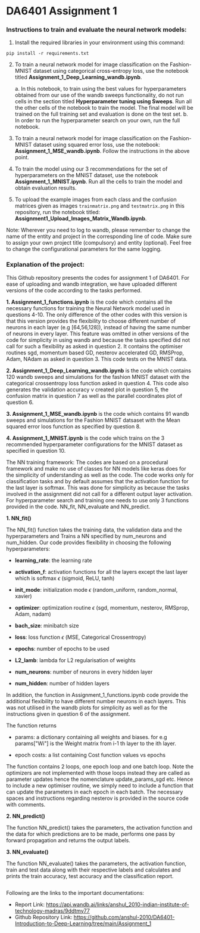 
# DA6401 Assignment 1

### Instructions to train and evaluate the neural network models:

1. Install the required libraries in your environment using this command:

`
pip install -r requirements.txt
`

2. To train a neural network model for image classification on the Fashion-MNIST dataset using categorical cross-entropy loss, use the notebook titled **Assignment_1_Deep_Learning_wandb.ipynb**.

   a.  In this notebook, to train using the best values for hyperparameters obtained from our use of the wandb sweeps functionality, do not run cells in the section titled **Hyperparameter tuning using Sweeps**. Run all the other cells of the notebook to train the model. The final model will be trained on the full training set and evaluation is done on the test set.
   b. In order to run the hyperparameter search on your own, run the full notebook.
   
3. To train a neural network model for image classification on the Fashion-MNIST dataset using squared error loss, use the notebook: **Assignment_1_MSE_wandb.ipynb**. Follow the instructions in the above point.

4. To train the model using our 3 recommendations for the set of hyperparameters on the MNIST dataset, use the notebook **Assignment_1_MNIST.ipynb**. Run all the cells to train the model and obtain evaluation results.

5. To upload the example images from each class and the confusion matrices given as images `trainmatrix.png` and `testmatrix.png` in this repository, run the notebook titled: **Assignment1_Upload_Images_Matrix_Wandb.ipynb**.

Note: Wherever you need to log to wandb, please remember to change the name of the entity and project in the corresponding line of code. Make sure to assign your own project title (compulsory) and entity (optional). Feel free to change the configurational parameters for the same logging.

### Explanation of the project:

This Github repository presents the codes for assignment 1 of DA6401. For ease of uploading and wandb integration, we have uploaded different versions of the code according to the tasks performed. 

**1. Assignment_1_functions.ipynb** is the code which contains all the necessary functions for training the Neural Network model used in questions 4-10. The only difference of the other codes with this version is that this version provides the flexibility to choose different number of neurons in each layer (e.g [64,56,128]), instead of having the same number of neurons in every layer. This feature was omitted in other versions of the code for simplicity in using wandb and because the tasks specified did not call for such a flexibility as asked in question 2. It contains the optimiser routines sgd, momentum based GD, nesterov accelerated GD, RMSProp, Adam, NAdam as asked in question 3. This code tests on the MNIST data.

**2. Assignment_1_Deep_Learning_wandb.ipynb** is the code which contains 120 wandb sweeps and simulations for the fashion MNIST dataset with the categorical crossentropy loss function asked in question 4. This code also generates the validation accuracy v created plot in question 5, the confusion matrix in question 7 as well as the parallel coordinates plot of question 6.

**3. Assignment_1_MSE_wandb.ipynb** is the code which contains 91 wandb sweeps and simulations for the Fashion MNIST datsaset with the Mean squared error loos function as specified by question 8.

**4. Assignment_1_MNIST.ipynb** is the code which trains on the 3 recommended hyperparameter configurations for the MNIST dataset as specified in question 10.


The NN training framework: The codes are based on a procedural framework and make no use of classes for NN models like keras does for the simplicity of understanding as well as the code. The code works only for classification tasks and by default assumes that the activation function for the last layer is softmax. This was done for simplicity as because the tasks involved in the assignment did not call for a different output layer activation. For hyperparameter search and training one needs to use only 3 functions provided in the code. NN_fit, NN_evaluate and NN_predict. 

**1. NN_fit()**

The NN_fit() function takes the training data, the validation data and the hyperparameters and Trains a NN specified by num_neurons and num_hidden. 
Our code provides flexibility in choosing the following hyperparameters:


* **learning_rate**: the learning rate 


* **activation_f**: activation functions for all the layers except the last layer which is softmax  $\epsilon$ (sigmoid, ReLU, tanh)                          


* **init_mode**: initialization mode $\epsilon$ (random_uniform, random_normal, xavier)


* **optimizer**: optimization routine $\epsilon$ (sgd, momentum, nesterov, RMSprop, Adam, nadam)


* **bach_size**: minibatch size


* **loss**: loss function $\epsilon$ (MSE, Categorical Crossentropy)


* **epochs**: number of epochs to be used


* **L2_lamb**: lambda for L2 regularisation of weights


* **num_neurons**: number of neurons in every hidden layer


* **num_hidden**: number of hidden layers


In addition, the function in Assignment_1_functions.ipynb code provide the additional flexibility to have different number neurons in each layers. This was not utilised in the wandb plots for simplicity as well as for the instructions given in question 6 of the assignment. 

The function returns 

* params: a dictionary containing all weights and biases. for e.g params["Wi"] is the Weight matrix from i-1 th layer to the ith layer.

* epoch costs: a list containing Cost function values vs epochs

The function contains 2 loops, one epoch loop and one batch loop. Note the optimizers are not implemented with those loops instead they are called as parameter updates hence the nomenclature update_params_sgd etc. Hence to include a new optimiser routine, we simply need to include a function that can update the parameters in each epoch in each batch. The necessary spaces and instructions regarding nesterov is provided in the source code with comments.

**2. NN_predict()**

The function NN_predict() takes the parameters, the activation function and the data for which predictions are to be made, performs one pass by forward propagation and returns the output labels.

**3. NN_evaluate()**

The function NN_evaluate() takes the parameters, the activation function, train and test data along with their respective labels and calculates and prints the train accuracy, test accuracy and the classification report.


```python

```

Following are the links to the important documentations:
- Report Link: https://api.wandb.ai/links/anshul_2010-indian-institute-of-technology-madras/9ddtmy77
- Github Repository Link: https://github.com/anshul-2010/DA6401-Introduction-to-Deep-Learning/tree/main/Assignment_1